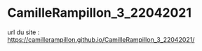 # CamilleRampillon_3_22042021

url du site : https://camillerampillon.github.io/CamilleRampillon_3_22042021/